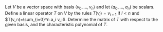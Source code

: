 Let $V$ be a vector space with basis $(v_0,\dots,v_n)$ and let $(a_0,\dots,a_n)$ be scalars. Define a linear operator $T$ on $V$ by the rules $T(v_i)=v_{i+1}$ if $i<n$ and $T(v_n)=\sum_{i=0}^n a_i v_i$. Determine the matrix of $T$ with respect to the given basis, and the characteristic polynomial of $T$.